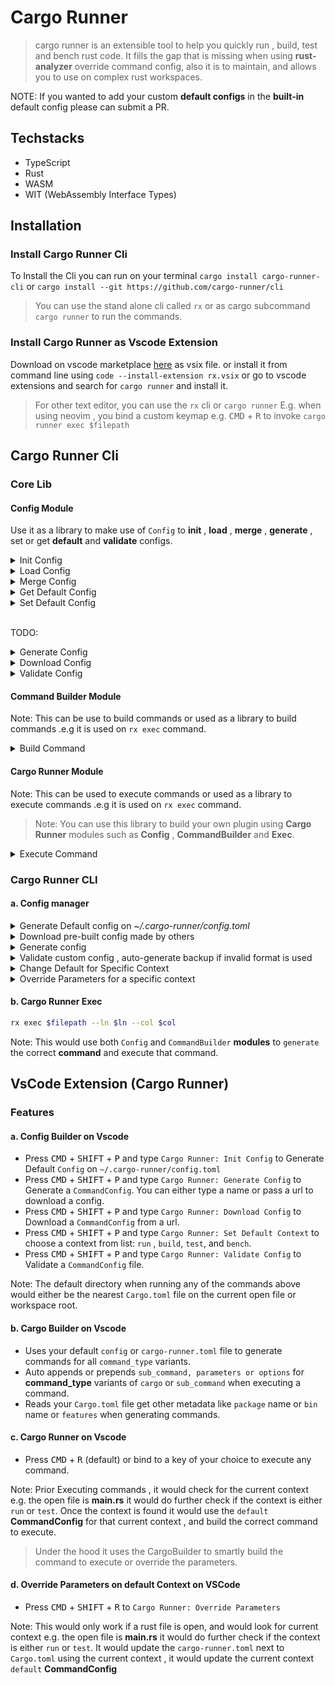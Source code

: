 # Cargo Runner

> cargo runner is an extensible tool to help you quickly run , build, test and bench rust code. It fills the gap that is missing when using **rust-analyzer** override command config, also it is to maintain, and allows you to use on complex rust workspaces.



NOTE: If you wanted to add your custom **default configs** in the **built-in** default config please can submit a PR.




## Techstacks

- TypeScript
- Rust
- WASM
- WIT (WebAssembly Interface Types)


## Installation

### Install Cargo Runner Cli

To Install the Cli you can run on your terminal  `cargo install cargo-runner-cli` or `cargo install --git https://github.com/cargo-runner/cli`

> You can use the stand alone cli called `rx` or as cargo subcommand `cargo runner` to run the commands. 

### Install Cargo Runner as Vscode Extension
Download on vscode marketplace [here](https://marketplace.visualstudio.com/items?itemName=masterustacean.cargo-runner) as vsix file. or install it from command line using `code --install-extension rx.vsix` or go to vscode extensions and search for `cargo runner` and install it.

> For other text editor, you can use the `rx` cli or `cargo runner`  E.g. when using neovim , you bind a custom keymap e.g. <kbd>CMD</kbd> + <kbd>R</kbd> to invoke `cargo runner exec $filepath` 

## Cargo Runner Cli

### Core Lib

#### Config Module
Use it as a library to make use of `Config` to **init** , **load** , **merge** , **generate** , set or get **default** and **validate** configs.

<details>
<summary>Init Config</summary>

```rust
use core::models::Config;

fn main() {
    Config::init();
}
```
</details>

<details>
<summary>Load Config</summary>

```rust
use core::models::Config;

fn main() {
    let config_path  = PathBuf::from("cargo-runner-leptos.toml");
    let config = Config::load(config_path);
    println!("{:#?}", config);
}
```

</details>

<details>
<summary>Merge Config</summary>

```rust
use core::models::Config;

fn main() {
    let default = Config::init();
    let config_path  = PathBuf::from("cargo-runner-leptos.toml");
    let config = Config::load(config_path);
    let config = Config::merge( default,config);
    println!("{:#?}", config);
}

```

</details>


<details>
<summary> Get Default Config</summary>

```rust
use core::models::Config;

fn main() {
    let config_path  = PathBuf::from("cargo-runner-leptos.toml");
    let config = Config::load(config_path);
    let context =  config.get_default(config);
    println!("{:#?}", context);
}
```

</details>

<details>
<summary>Set Default Config</summary>

```rust
use core::models::Config;

fn main() {
    let config_path  = PathBuf::from("cargo-runner-leptos.toml");
    let config = Config::load(config_path);
    let command_type = CommandType::Cargo;
    let context =  Config::get_default(config);
    let config = Config::set_default(config);
    println!("{:#?}", config);
}
```

</details>

<br>

TODO: 

<details>
<summary>Generate Config</summary>

```rust
use core::models::Config;

fn main() {
    todo!()
}
```

</details>

<details>
<summary>Download Config</summary>

```rust
use core::models::Config;

fn main() {
    todo!()
}
```

</details>


<details>
<summary>Validate Config</summary>

```rust
use core::models::Config;

fn main() {
    todo!()
}
```

</details>



#### Command Builder Module

Note: This can be use to build commands or used as a library to build commands .e.g it is used on `rx exec` command.

<details>
<summary>Build Command</summary>

```rust
use core::models::Config;

fn main() {
    todo!()
}
```

</details>


#### Cargo Runner Module

Note: This can be used to execute commands or used as a library to execute commands .e.g it is used on `rx exec` command.

> Note: You can use this library to build your own plugin using **Cargo Runner** modules such as **Config** , **CommandBuilder** and **Exec**.

<details>
<summary>Execute Command</summary>

```rust
use core::models::Config;

fn main() {
    todo!()
}
```

Note: This would read the file , and current position if --ln and --col are provided, it would use that to determine the current context. and would use the nearest `cargo-runner.toml` file near `Cargo.toml` to generate the commands. It would use as well the `Cargo.toml` file to add other metadata like `package` name or `bin` name or `features` when generating commands.

</details>

### Cargo Runner CLI

#### a. Config manager


<details>
<summary>Generate Default config on <em>~/.cargo-runner/config.toml</em></summary>

```sh
rx init
```

</details>

<details>
<summary> Download pre-built config made by others </summary>

```sh
rx download https://github.com/cargo-runner/configs/raw/main/leptos/leptos.toml
# you can also download a config and set it as default config for specific context
rx download https://github.com/cargo-runner/configs/raw/main/leptos/leptos.toml --default run
```

</details>

<details>
<summary> Generate config</summary>

```sh
# pass an optional name 
rx generate
# if you pass the name it would generate a config for the given name if it exists
rx generate leptos
# by default it would be generated on current working directory
# if we want to generate on a different dir we can pass --dir
rx generate --dir ~/.cargo-runner/configs/leptos leptos
# to download a config and generate it on current working directory
rx generate --url https://github.com/cargo-runner/configs/raw/main/leptos/leptos.toml
# if you want to download and set different dir name you can also pass --dir
rx generate --url https://github.com/cargo-runner/configs/raw/main/leptos/leptos.toml --dir ~/.cargo-runner/configs/leptos
```

[example-override.toml](./cargo-runner-leptos.toml) generated 

```toml
[run]
default = "leptos"

[[run.commands]]
name = "leptos"
command_type = "sub_command"
command = "leptos"
sub_command = "watch"
allowed_subcommands = []

[run.commands.env]
```

</details>


<details>
<summary>Validate custom config , auto-generate backup if invalid format is used</summary>

```sh
# if you dont pass in a path it would assume it is on current working directory
rx validate
# you can pass a config file path
rx validate ~/.cargo-runner/configs/leptos/leptos.toml
# if you need to validate default config you can pass --default
rx validate --default
```

Invalid config would move the file to e.g. `$name.0.bak` and a valid config would be generated for you to modify.


</details>

<details>
<summary> Change Default for Specific Context </summary>

```sh
# the name params is optional
rx default run
# if the name if provided it would check if the context exists
# before setting it as default , if it doesnt exist nothing would happen
# and an error would be shown
rx default run leptos
```

</details>

<details>

<summary>Override Parameters for a specific context</summary>

```sh
rx params $context --path $path
# example
rx params run --path /Users/uriah/oss/rx/crates/cli/src/main.rs
```

Note: The file path here would be used to determine where to look for the `cargo-runner.toml` file, and update the `default` context with the parameters.


</details>


#### b. Cargo Runner Exec


```sh
rx exec $filepath --ln $ln --col $col
```

Note: This would use both `Config` and `CommandBuilder` **modules** to `generate` the correct **command**  and execute that command.


## VsCode Extension (Cargo Runner)

### Features

#### a. Config Builder on Vscode

- Press <kbd>CMD</kbd> + <kbd>SHIFT</kbd> + <kbd>P</kbd> and type `Cargo Runner: Init Config`  to Generate Default `Config` on `~/.cargo-runner/config.toml`
- Press <kbd>CMD</kbd> + <kbd>SHIFT</kbd> + <kbd>P</kbd> and type `Cargo Runner: Generate Config`  to Generate a `CommandConfig`. You can either type a name or pass a url to download a config.
- Press <kbd>CMD</kbd> + <kbd>SHIFT</kbd> + <kbd>P</kbd> and type `Cargo Runner: Download Config` to Download a `CommandConfig` from a url.
- Press <kbd>CMD</kbd> + <kbd>SHIFT</kbd> + <kbd>P</kbd> and type `Cargo Runner: Set Default Context` to choose a context from list: `run` , `build`, `test`, and `bench`.
- Press <kbd>CMD</kbd> + <kbd>SHIFT</kbd> + <kbd>P</kbd> and type `Cargo Runner: Validate Config` to Validate a `CommandConfig` file.

Note: The default directory when running any of the commands above would either be the nearest `Cargo.toml` file on the current open file or workspace root.

#### b. Cargo Builder on Vscode
- Uses your default `config` or `cargo-runner.toml` file to generate commands for all `command_type` variants.
- Auto appends or prepends `sub_command, parameters or options` for **command_type** variants of  `cargo` or `sub_command` when executing a command.
- Reads your `Cargo.toml` file get other metadata like `package` name or `bin` name or `features` when generating commands.

#### c. Cargo Runner on Vscode

- Press <kbd>CMD</kbd> + <kbd>R</kbd> (default) or bind to a key of your choice to execute any command.

Note: Prior Executing commands , it would check for the current context e.g. the open file is **main.rs** it would do further check if the context is either `run` or `test`. Once the context is found it would use the `default` **CommandConfig** for that current context , and build the correct command to execute.

> Under the hood it uses the CargoBuilder to smartly build the command to execute or override the parameters.

#### d. Override Parameters on default Context on VSCode

- Press <kbd>CMD</kbd> + <kbd>SHIFT</kbd> + <kbd>R</kbd> to `Cargo Runner: Override Parameters` 

Note: This would only work if a rust file is open, and would look for current context e.g. the open file is **main.rs** it would do further check if the context is either `run` or `test`. It would update the `cargo-runner.toml` next to `Cargo.toml` using the current context , it would update the current context `default` **CommandConfig** 



